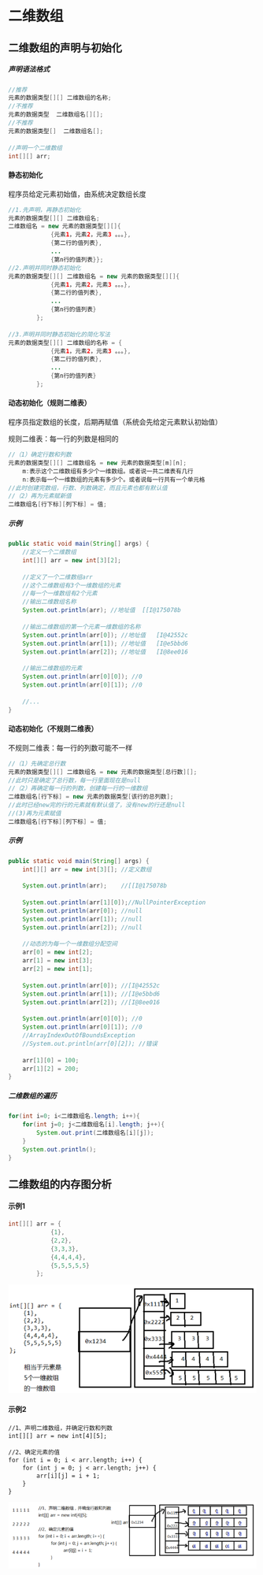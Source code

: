 # 二维数组

## 二维数组的声明与初始化

##### 声明语法格式

```java
//推荐
元素的数据类型[][] 二维数组的名称;
//不推荐
元素的数据类型  二维数组名[][];
//不推荐
元素的数据类型[]  二维数组名[];

//声明一个二维数组
int[][] arr;
```

#### 静态初始化

程序员给定元素初始值，由系统决定数组长度

```java
//1.先声明，再静态初始化
元素的数据类型[][] 二维数组名;
二维数组名 = new 元素的数据类型[][]{
            {元素1，元素2，元素3 。。。}, 
            {第二行的值列表},
            ...
            {第n行的值列表}};
//2.声明并同时静态初始化
元素的数据类型[][] 二维数组名 = new 元素的数据类型[][]{
            {元素1，元素2，元素3 。。。}, 
            {第二行的值列表},
            ...
            {第n行的值列表}
        };
        
//3.声明并同时静态初始化的简化写法
元素的数据类型[][] 二维数组的名称 = {
            {元素1，元素2，元素3 。。。}, 
            {第二行的值列表},
            ...
            {第n行的值列表}
        };
```

#### 动态初始化（规则二维表）

程序员指定数组的长度，后期再赋值（系统会先给定元素默认初始值）

规则二维表：每一行的列数是相同的

```java
//（1）确定行数和列数
元素的数据类型[][] 二维数组名 = new 元素的数据类型[m][n];
    m:表示这个二维数组有多少个一维数组。或者说一共二维表有几行
    n:表示每一个一维数组的元素有多少个。或者说每一行共有一个单元格
//此时创建完数组，行数、列数确定，而且元素也都有默认值
//（2）再为元素赋新值
二维数组名[行下标][列下标] = 值;
```

##### 示例

```java
public static void main(String[] args) {
    //定义一个二维数组
    int[][] arr = new int[3][2];
    
    //定义了一个二维数组arr
    //这个二维数组有3个一维数组的元素
    //每一个一维数组有2个元素
    //输出二维数组名称
    System.out.println(arr); //地址值  [[I@175078b
    
    //输出二维数组的第一个元素一维数组的名称
    System.out.println(arr[0]); //地址值   [I@42552c
    System.out.println(arr[1]); //地址值   [I@e5bbd6
    System.out.println(arr[2]); //地址值   [I@8ee016
    
    //输出二维数组的元素
    System.out.println(arr[0][0]); //0
    System.out.println(arr[0][1]); //0
    
    //...
}
```

#### 动态初始化（不规则二维表）

不规则二维表：每一行的列数可能不一样

```java
//（1）先确定总行数
元素的数据类型[][] 二维数组名 = new 元素的数据类型[总行数][];
//此时只是确定了总行数，每一行里面现在是null
//（2）再确定每一行的列数，创建每一行的一维数组
二维数组名[行下标] = new 元素的数据类型[该行的总列数];
//此时已经new完的行的元素就有默认值了，没有new的行还是null
//(3)再为元素赋值
二维数组名[行下标][列下标] = 值;
```

##### 示例

```java
public static void main(String[] args) {
    int[][] arr = new int[3][]; //定义数组

    System.out.println(arr);    //[[I@175078b

    System.out.println(arr[1][0]);//NullPointerException
    System.out.println(arr[0]); //null
    System.out.println(arr[1]); //null
    System.out.println(arr[2]); //null

    //动态的为每一个一维数组分配空间
    arr[0] = new int[2];
    arr[1] = new int[3];
    arr[2] = new int[1];

    System.out.println(arr[0]); //[I@42552c
    System.out.println(arr[1]); //[I@e5bbd6
    System.out.println(arr[2]); //[I@8ee016

    System.out.println(arr[0][0]); //0
    System.out.println(arr[0][1]); //0
    //ArrayIndexOutOfBoundsException
    //System.out.println(arr[0][2]); //错误

    arr[1][0] = 100;
    arr[1][2] = 200;
}
```

##### 二维数组的遍历

```java
for(int i=0; i<二维数组名.length; i++){
    for(int j=0; j<二维数组名[i].length; j++){
        System.out.print(二维数组名[i][j]);
    }
    System.out.println();
}
```



## 二维数组的内存图分析

#### 示例1

```java
int[][] arr = {
            {1},
            {2,2},
            {3,3,3},
            {4,4,4,4},
            {5,5,5,5,5}
        };
```

![image.png](_images/1599106223053-3b86553d-1fc8-43d4-8c2c-8336f35bd99f.png)

#### 示例2

```
//1、声明二维数组，并确定行数和列数
int[][] arr = new int[4][5];

//2、确定元素的值
for (int i = 0; i < arr.length; i++) {
    for (int j = 0; j < arr.length; j++) {
        arr[i][j] = i + 1;
    }
}
```

![image.png](_images/1599106308180-79c6d888-85d2-4f18-8feb-d7619d696bb0.png)